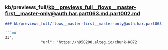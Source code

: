 ### kb/previews_full/kb__previews_full__flows__master-first__master-only@auth.har.part063.md.part002.md

```md
### kb/previews_full/flows__master-first__master-only@auth.har.part063.md (part 002)

```md
33",
                "url": "https://n958200.alteg.io/chunk-KO72
```

```

```

